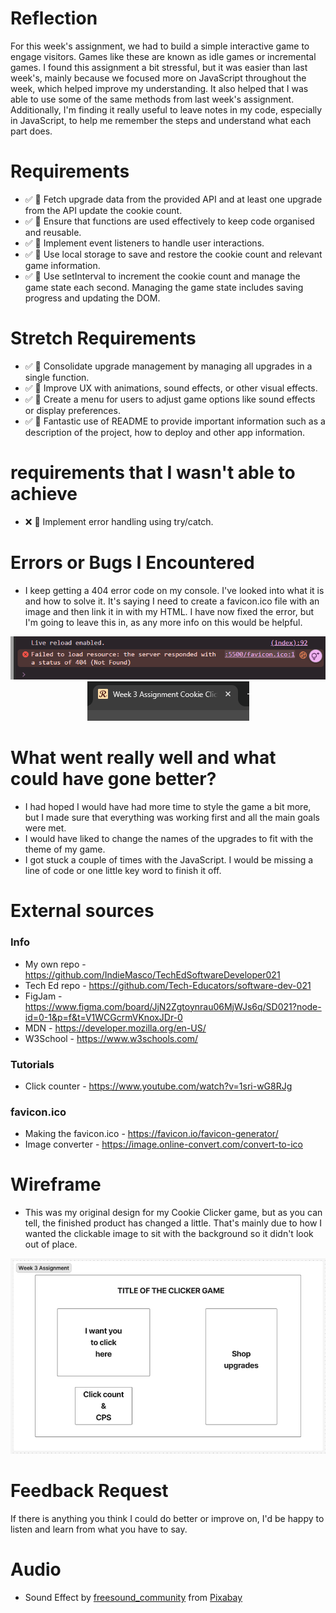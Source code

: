 # Reflection

For this week's assignment, we had to build a simple interactive game to engage visitors. Games like these are known as idle games or incremental games. I found this assignment a bit stressful, but it was easier than last week's, mainly because we focused more on JavaScript throughout the week, which helped improve my understanding. It also helped that I was able to use some of the same methods from last week's assignment. Additionally, I'm finding it really useful to leave notes in my code, especially in JavaScript, to help me remember the steps and understand what each part does.

# Requirements

- ✅ 🎯 Fetch upgrade data from the provided API and at least one upgrade from the API update the cookie count.
- ✅ 🎯 Ensure that functions are used effectively to keep code organised and reusable.
- ✅ 🎯 Implement event listeners to handle user interactions.
- ✅ 🎯 Use local storage to save and restore the cookie count and relevant game information.
- ✅ 🎯 Use setInterval to increment the cookie count and manage the game state each second. Managing the game state includes saving progress and updating the DOM.

# Stretch Requirements

- ✅ 🏹 Consolidate upgrade management by managing all upgrades in a single function.
- ✅ 🏹 Improve UX with animations, sound effects, or other visual effects.
- ✅ 🏹 Create a menu for users to adjust game options like sound effects or display preferences.
- ✅ 🏹 Fantastic use of README to provide important information such as a description of the project, how to deploy and other app information.

# requirements that I wasn't able to achieve

- ❌ 🏹 Implement error handling using try/catch.

# Errors or Bugs I Encountered

- I keep getting a 404 error code on my console. I've looked into what it is and how to solve it. It's saying I need to create a favicon.ico file with an image and then link it in with my HTML. I have now fixed the error, but I'm going to leave this in, as any more info on this would be helpful.

<div align="center">

![404 error](./images/404.png)
![Favicon](./images/favicon.png)

</div>

# What went really well and what could have gone better?

- I had hoped I would have had more time to style the game a bit more, but I made sure that everything was working first and all the main goals were met.
- I would have liked to change the names of the upgrades to fit with the theme of my game.
- I got stuck a couple of times with the JavaScript. I would be missing a line of code or one little key word to finish it off.

# External sources

### Info

- My own repo - https://github.com/IndieMasco/TechEdSoftwareDeveloper021
- Tech Ed repo - https://github.com/Tech-Educators/software-dev-021
- FigJam - https://www.figma.com/board/JjN2Zgtoynrau06MjWJs6q/SD021?node-id=0-1&p=f&t=V1WCGcrmVKnoxJDr-0
- MDN - https://developer.mozilla.org/en-US/
- W3School - https://www.w3schools.com/

### Tutorials

- Click counter - https://www.youtube.com/watch?v=1sri-wG8RJg

### favicon.ico

- Making the favicon.ico - https://favicon.io/favicon-generator/
- Image converter - https://image.online-convert.com/convert-to-ico

# Wireframe

- This was my original design for my Cookie Clicker game, but as you can tell, the finished product has changed a little. That's mainly due to how I wanted the clickable image to sit with the background so it didn't look out of place.
<div align="center">

![Wireframe](./images/wireframe1.png)

</div>

# Feedback Request

If there is anything you think I could do better or improve on, I'd be happy to listen and learn from what you have to say.

# Audio

- Sound Effect by <a href="https://pixabay.com/users/freesound_community-46691455/?utm_source=link-attribution&utm_medium=referral&utm_campaign=music&utm_content=6462">freesound_community</a> from <a href="https://pixabay.com/sound-effects//?utm_source=link-attribution&utm_medium=referral&utm_campaign=music&utm_content=6462">Pixabay</a>
